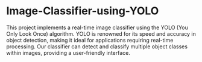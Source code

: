 # Image-Classifier-using-YOLO
This project implements a real-time image classifier using the YOLO (You Only Look Once) algorithm. YOLO is renowned for its speed and accuracy in object detection, making it ideal for applications requiring real-time processing. Our classifier can detect and classify multiple object classes within images, providing a user-friendly interface. 
